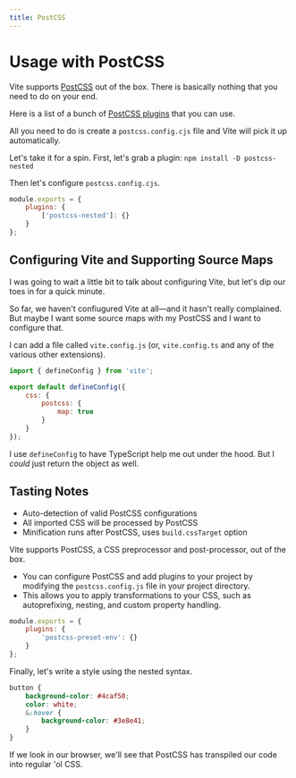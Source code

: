 ```yaml
---
title: PostCSS
---
```


# Usage with PostCSS

Vite supports [PostCSS](https://postcss.org/) out of the box. There is basically nothing that you need to do on your end.

Here is a list of a bunch of [PostCSS plugins](https://postcss.org/docs/postcss-plugins) that you can use.

All you need to do is create a `postcss.config.cjs` file and Vite will pick it up automatically.

Let's take it for a spin. First, let's grab a plugin: `npm install -D postcss-nested`

Then let's configure `postcss.config.cjs`.

```jsx
module.exports = {
	plugins: {
		['postcss-nested']: {}
	}
};
```

## Configuring Vite and Supporting Source Maps

I was going to wait a little bit to talk about configuring Vite, but let's dip our toes in for a quick minute.

So far, we haven't confiugured Vite at all—and it hasn't really complained. But maybe I want some source maps with my PostCSS and I want to configure that.

I can add a file called `vite.config.js` (or, `vite.config.ts` and any of the various other extensions).

```jsx
import { defineConfig } from 'vite';

export default defineConfig({
	css: {
		postcss: {
			map: true
		}
	}
});
```

I use `defineConfig` to have TypeScript help me out under the hood. But I _could_ just return the object as well.

## Tasting Notes

- Auto-detection of valid PostCSS configurations
- All imported CSS will be processed by PostCSS
- Minification runs after PostCSS, uses `build.cssTarget` option

Vite supports PostCSS, a CSS preprocessor and post-processor, out of the box.

- You can configure PostCSS and add plugins to your project by modifying the `postcss.config.js` file in your project directory.
- This allows you to apply transformations to your CSS, such as autoprefixing, nesting, and custom property handling.

```jsx
module.exports = {
	plugins: {
		'postcss-preset-env': {}
	}
};
```

Finally, let's write a style using the nested syntax.

```scss
button {
	background-color: #4caf50;
	color: white;
	&:hover {
		background-color: #3e8e41;
	}
}
```

If we look in our browser, we'll see that PostCSS has transpiled our code into regular 'ol CSS.
